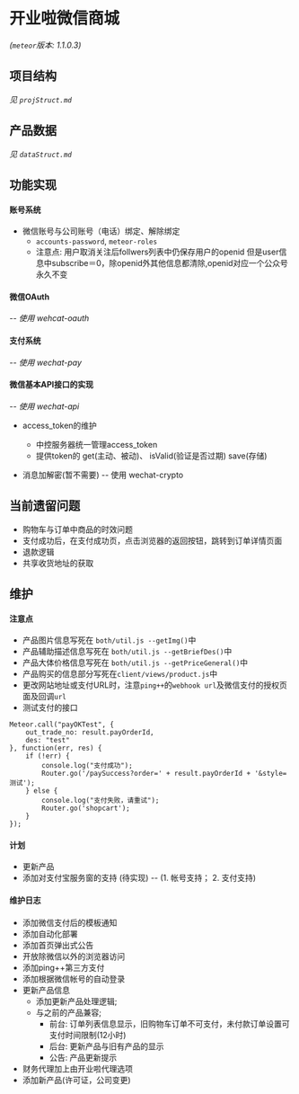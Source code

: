 # 开业啦微信商城
*(`meteor`版本: 1.1.0.3)*

## 项目结构
*见 `projStruct.md`*


## 产品数据
*见 `dataStruct.md`*


## 功能实现

#### 账号系统
- 微信账号与公司账号（电话）绑定、解除绑定
	- `accounts-password`, `meteor-roles`
	- 注意点: 用户取消关注后follwers列表中仍保存用户的openid 但是user信息中subscribe＝0，除openid外其他信息都清除,openid对应一个公众号永久不变

#### 微信OAuth
*-- 使用 wehcat-oauth*

#### 支付系统
*-- 使用 wechat-pay*

#### 微信基本API接口的实现
*-- 使用 wechat-api*

- access_token的维护
	- 中控服务器统一管理access_token
	- 提供token的 get(主动、被动)、 isValid(验证是否过期) save(存储)

- 消息加解密(暂不需要) -- 使用 wechat-crypto



## 当前遗留问题
- 购物车与订单中商品的时效问题
- 支付成功后，在支付成功页，点击浏览器的返回按钮，跳转到订单详情页面
- 退款逻辑
- 共享收货地址的获取

## 维护

#### 注意点

- 产品图片信息写死在 `both/util.js --getImg()`中
- 产品辅助描述信息写死在 `both/util.js --getBriefDes()`中
- 产品大体价格信息写死在 `both/util.js --getPriceGeneral()`中
- 产品购买的信息部分写死在`client/views/product.js`中
- 更改网站地址或支付URL时，注意`ping++`的`webhook url`及微信支付的授权页面及回调`url`
- 测试支付的接口

```
Meteor.call("payOKTest", {
    out_trade_no: result.payOrderId,
    des: "test"
}, function(err, res) {
    if (!err) {
        console.log("支付成功");
        Router.go('/paySuccess?order=' + result.payOrderId + '&style=测试');
    } else {
        console.log("支付失败，请重试");
        Router.go('shopcart');
    }
});

```


#### 计划
- 更新产品
- 添加对支付宝服务窗的支持 (待实现) -- (1. 帐号支持； 2. 支付支持)

#### 维护日志
#### 
- 添加微信支付后的模板通知
- 添加自动化部署
- 添加首页弹出式公告
- 开放除微信以外的浏览器访问
- 添加ping++第三方支付
- 添加根据微信帐号的自动登录
- 更新产品信息
	- 添加更新产品处理逻辑;
	- 与之前的产品兼容;
		- 前台: 订单列表信息显示，旧购物车订单不可支付，未付款订单设置可支付时间限制(12小时)
		- 后台: 更新产品与旧有产品的显示
		- 公告: 产品更新提示
- 财务代理加上由开业啦代理选项
- 添加新产品(许可证，公司变更)
